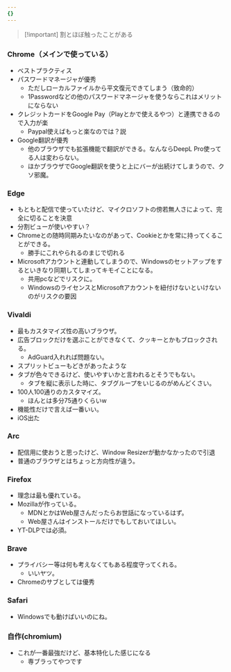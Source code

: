 ```yaml
---
{}
---
```

  

> [!important] 割とほぼ触ったことがある

  

### Chrome（メインで使っている）

- ベストプラクティス
- パスワードマネージャが優秀
    - ただしローカルファイルから平文復元できてしまう（致命的）
    - 1Passwordなどの他のパスワードマネージャを使うならこれはメリットにならない
- クレジットカードをGoogle Pay（Playとかで使えるやつ）と連携できるので入力が楽
    - Paypal使えばもっと楽なのでは？説
- Google翻訳が優秀
    - 他のブラウザでも拡張機能で翻訳ができる。なんならDeepL Pro使ってる人は変わらない。
    - ほかブラウザでGoogle翻訳を使うと上にバーが出続けてしまうので、クソ邪魔。

  

### Edge

- もともと配信で使っていたけど、マイクロソフトの傍若無人さによって、完全に切ることを決意
- 分割ビューが使いやすい？
- Chromeとの随時同期みたいなのがあって、Cookieとかを常に持ってくることができる。
    - 勝手にこれやられるのまじで切れる
- Microsoftアカウントと連動してしまうので、Windowsのセットアップをするといきなり同期してしまってキモイことになる。
    - 共用pcなどでリスクに。
    - WindowsのライセンスとMicrosoftアカウントを紐付けないといけないのがリスクの要因

  

### Vivaldi

- 最もカスタマイズ性の高いブラウザ。
- 広告ブロックだけを選ぶことができなくて、クッキーとかもブロックされる。
    - AdGuard入れれば問題ない。
- スプリットビューもどきがあったような
- タブが色々できるけど、使いやすいかと言われるとそうでもない。
    - タブを縦に表示した時に、タブグループをいじるのがめんどくさい。
- 100人100通りのカスタマイズ。
    - ほんとは多分75通りくらいw
- 機能性だけで言えば一番いい。
- iOS出た

  

### Arc

- 配信用に使おうと思ったけど、Window Resizerが動かなかったので引退
- 普通のブラウザとはちょっと方向性が違う。

  

### Firefox

- 理念は最も優れている。
- Mozillaが作っている。
    - MDNとかはWeb屋さんだったらお世話になっているはず。
    - Web屋さんはインストールだけでもしておいてほしい。
- YT-DLPでは必須。

  

### Brave

- プライバシー等は何も考えなくてもある程度守ってくれる。
    - いいヤツ。
- Chromeのサブとしては優秀

  

### Safari

- Windowsでも動けばいいのにね。

  

### 自作(chromium)

- これが一番最強だけど、基本特化した感じになる
    - 専ブラってやつです